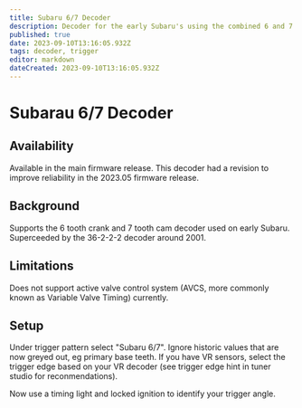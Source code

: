 ```yaml
---
title: Subaru 6/7 Decoder
description: Decoder for the early Subaru's using the combined 6 and 7 tooth cank cam pair.
published: true
date: 2023-09-10T13:16:05.932Z
tags: decoder, trigger
editor: markdown
dateCreated: 2023-09-10T13:16:05.932Z
---
```


# Subarau 6/7 Decoder
## Availability
Available in the main firmware release. This decoder had a revision to improve reliability in the 2023.05 firmware release.

## Background
Supports the 6 tooth crank and 7 tooth cam decoder used on early Subaru. Superceeded by the 36-2-2-2 decoder around 2001.

## Limitations
Does not support active valve control system (AVCS, more commonly known as Variable Valve Timing) currently.


## Setup
Under trigger pattern select "Subaru 6/7". Ignore historic values that are now greyed out, eg primary base teeth. If you have VR sensors, select the trigger edge based on your VR decoder (see trigger edge hint in tuner studio for reconmendations). 

Now use a timing light and locked ignition to identify your trigger angle.
